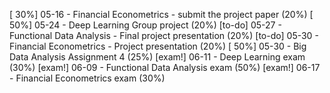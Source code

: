 [  30%] 05-16 - Financial Econometrics - submit the project paper (20%)
[  50%] 05-24 - Deep Learning Group project (20%)
[to-do] 05-27 - Functional Data Analysis - Final project presentation (20%)
[to-do] 05-30 - Financial Econometrics - Project presentation (20%)
[  50%] 05-30 - Big Data Analysis Assignment 4 (25%)
[exam!] 06-11 - Deep Learning exam (30%)
[exam!] 06-09 - Functional Data Analysis exam (50%)
[exam!] 06-17 - Financial Econometrics exam (30%)
